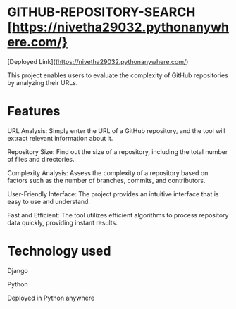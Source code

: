 # GITHUB-REPOSITORY-SEARCH [https://nivetha29032.pythonanywhere.com/}

[Deployed Link]((https://nivetha29032.pythonanywhere.com/)

This project enables users to evaluate the complexity of GitHub repositories by analyzing their URLs.

# Features
URL Analysis: Simply enter the URL of a GitHub repository, and the tool will extract relevant information about it.

Repository Size: Find out the size of a repository, including the total number of files and directories.

Complexity Analysis: Assess the complexity of a repository based on factors such as the number of branches, commits, and contributors.

User-Friendly Interface: The project provides an intuitive interface that is easy to use and understand.

Fast and Efficient: The tool utilizes efficient algorithms to process repository data quickly, providing instant results.

# Technology used
Django 

Python

Deployed in Python anywhere

